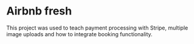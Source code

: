 # Airbnb fresh

This project was used to teach payment processing with Stripe, multiple image uploads and how to integrate booking functionality. 